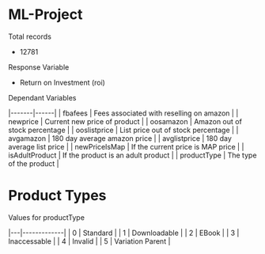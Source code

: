 # ML-Project

Total records
- 12781

Response Variable
- Return on Investment (roi)

Dependant Variables

|-------|------|
| fbafees | Fees associated with reselling on amazon |
| newprice | Current new price of product |
| oosamazon | Amazon out of stock percentage |
| ooslistprice | List price out of stock percentage |
| avgamazon | 180 day average amazon price |
| avglistprice | 180 day average list price |
| newPriceIsMap | If the current price is MAP price |
| isAdultProduct | If the product is an adult product |
| productType | The type of the product |


# Product Types

Values for productType

|---|-------------|
| 0 | Standard |
| 1 | Downloadable |
| 2 | EBook |
| 3 | Inaccessable |
| 4 | Invalid |
| 5 | Variation Parent |
